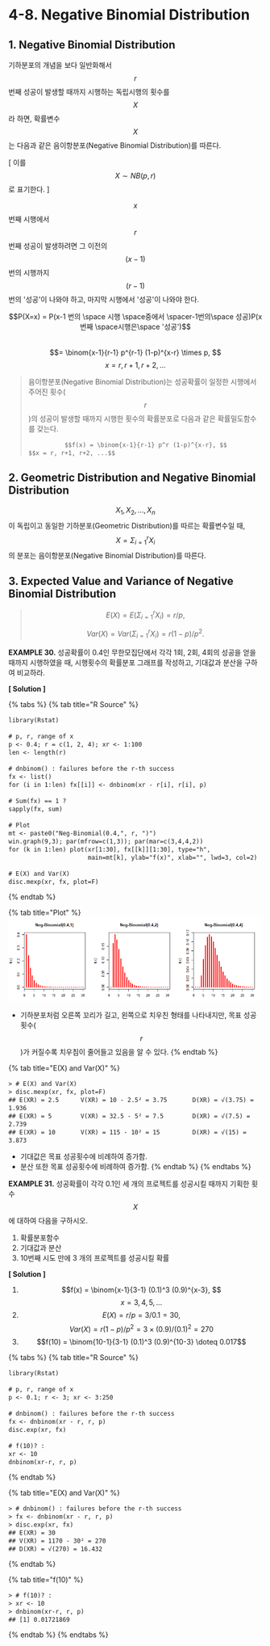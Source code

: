 # 4-8. Negative Binomial Distribution

## 1. Negative Binomial Distribution

기하분포의 개념을 보다 일반화해서 $$r$$ 번째 성공이 발생할 때까지 시행하는 독립시행의 횟수를 $$X$$ 라 하면, 확률변수 $$X$$는 다음과 같은 음이항분포\(Negative Binomial Distribution\)를 따른다. 

 \[ 이를 $$X \sim NB(p, r)$$ 로 표기한다. \]

$$x$$번째 시행에서 $$r$$번째 성공이 발생하려면 그 이전의 $$(x-1) $$ 번의 시행까지 $$(r-1)$$번의 '성공'이 나와야 하고, 마지막 시행에서 '성공'이 나와야 한다. 

$$P(X=x) = P(x-1 번의 \space 시행 \space중에서 \spacer-1번의\space 성공)P(x번째 \space시행은\space  '성공')$$   
                      $$= \binom{x-1}{r-1} p^{r-1} (1-p)^{x-r} \times p, $$       $$x = r, r+1, r+2, ...$$ 

     

> 음이항분포\(Negative Binomial Distribution\)는 성공확률이  일정한 시행에서 주어진 횟수\($$r$$\)의 성공이 발생할 때까지 시행한 횟수의 확률분포로 다음과 같은 확률밀도함수를 갖는다.
>
>               $$f(x) = \binom{x-1}{r-1} p^r (1-p)^{x-r}, $$         $$x = r, r+1, r+2, ...$$



## 2. Geometric Distribution and Negative Binomial Distribution

$$X_1, X_2, ..., X_n$$ 이 독립이고 동일한 기하분포\(Geometric Distribution\)를 따르는 확률변수일 때,  $$X = \Sigma _{i=1}^{r}X_i$$ 의 분포는 음이항분포\(Negative Binomial Distribution\)를 따른다. 



## 3. Expected Value and Variance of Negative Binomial Distribution

> $$E(X) =  E(\Sigma _{i=1}^{r}X_i) = r/p, $$ 
>
> $$Var(X) = Var(\Sigma _{i=1}^{r}X_i) = r(1-p) / p^2.$$



**EXAMPLE 30.** 성공확률이 0.4인 무한모집단에서 각각 1회, 2회, 4회의 성공을 얻을 때까지 시행하였을 때, 시행횟수의 확률분포 그래프를 작성하고, 기대값과 분산을 구하여 비교하라.

**\[ Solution \]**

{% tabs %}
{% tab title="R Source" %}
```text
library(Rstat)

# p, r, range of x
p <- 0.4; r = c(1, 2, 4); xr <- 1:100
len <- length(r)

# dnbinom() : failures before the r-th success
fx <- list()
for (i in 1:len) fx[[i]] <- dnbinom(xr - r[i], r[i], p)

# Sum(fx) == 1 ?
sapply(fx, sum)

# Plot
mt <- paste0("Neg-Binomial(0.4,", r, ")")
win.graph(9,3); par(mfrow=c(1,3)); par(mar=c(3,4,4,2))
for (k in 1:len) plot(xr[1:30], fx[[k]][1:30], type="h", 
                      main=mt[k], ylab="f(x)", xlab="", lwd=3, col=2)

# E(X) and Var(X)
disc.mexp(xr, fx, plot=F)
```
{% endtab %}

{% tab title="Plot" %}
![](../.gitbook/assets/image%20%2898%29.png)

* 기하분포처럼 오른쪽 꼬리가 길고, 왼쪽으로 치우친 형태를 나타내지만, 목표 성공횟수\( $$r$$ \)가 커질수록 치우침이 줄어들고 있음을 알 수 있다.
{% endtab %}

{% tab title="E\(X\) and Var\(X\)" %}
```text
> # E(X) and Var(X)
> disc.mexp(xr, fx, plot=F)
## E(XR) = 2.5      V(XR) = 10 - 2.5² = 3.75       D(XR) = √(3.75) = 1.936 
## E(XR) = 5        V(XR) = 32.5 - 5² = 7.5        D(XR) = √(7.5) = 2.739 
## E(XR) = 10       V(XR) = 115 - 10² = 15         D(XR) = √(15) = 3.873
```

* 기대값은 목표 성공횟수에 비례하여 증가함.
* 분산 또한 목표 성공횟수에 비례하여 증가함.
{% endtab %}
{% endtabs %}



**EXAMPLE 31.** 성공확률이 각각 0.1인 세 개의 프로젝트를 성공시킬 때까지 기획한 횟수 $$X$$ 에 대하여 다음을 구하시오.

1. 확률분포함수
2. 기대값과 분산
3. 10번째 시도 만에 3 개의 프로젝트를 성공시킬 확률

**\[ Solution \]**

1. $$f(x) = \binom{x-1}{3-1} (0.1)^3 (0.9)^{x-3}, $$       $$x = 3, 4, 5, ...$$ 
2.  $$E(X) =  r/p = 3/0.1 = 30, $$     $$Var(X) =r(1-p) / p^2 = 3 \times (0.9) / (0.1) ^ 2 = 270$$ 
3.   $$f(10) = \binom{10-1}{3-1} (0.1)^3 (0.9)^{10-3}  \doteq 0.017$$ 

{% tabs %}
{% tab title="R Source" %}
```text
library(Rstat)

# p, r, range of x
p <- 0.1; r <- 3; xr <- 3:250

# dnbinom() : failures before the r-th success
fx <- dnbinom(xr - r, r, p)
disc.exp(xr, fx)

# f(10)? :
xr <- 10
dnbinom(xr-r, r, p)
```
{% endtab %}

{% tab title="E\(X\) and Var\(X\)" %}
```text
> # dnbinom() : failures before the r-th success
> fx <- dnbinom(xr - r, r, p)
> disc.exp(xr, fx)
## E(XR) = 30 
## V(XR) = 1170 - 30² = 270 
## D(XR) = √(270) = 16.432
```
{% endtab %}

{% tab title="f\(10\)" %}
```text
> # f(10)? :
> xr <- 10
> dnbinom(xr-r, r, p)
## [1] 0.01721869
```
{% endtab %}
{% endtabs %}





